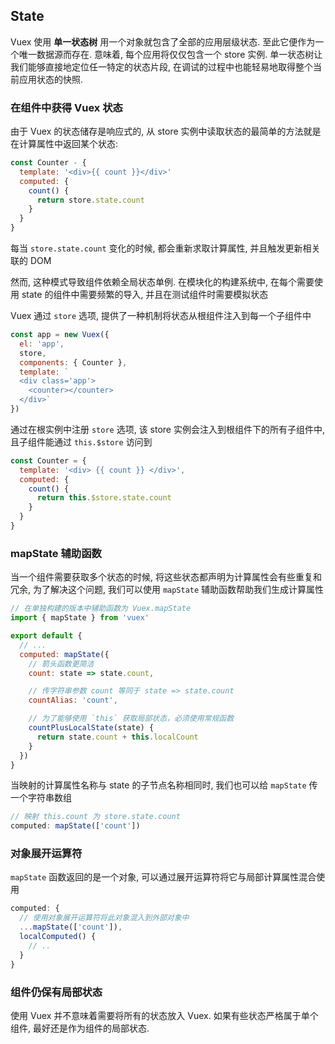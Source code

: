 ## State

Vuex 使用 **单一状态树** 用一个对象就包含了全部的应用层级状态. 至此它便作为一个唯一数据源而存在. 意味着, 每个应用将仅仅包含一个 store 实例. 单一状态树让我们能够直接地定位任一特定的状态片段, 在调试的过程中也能轻易地取得整个当前应用状态的快照.

### 在组件中获得 Vuex 状态

由于 Vuex 的状态储存是响应式的, 从 store 实例中读取状态的最简单的方法就是在计算属性中返回某个状态:

```js
const Counter - {
  template: '<div>{{ count }}</div>'
  computed: {
    count() {
      return store.state.count
    }
  }
}
```

每当 `store.state.count` 变化的时候, 都会重新求取计算属性, 并且触发更新相关联的 DOM

然而, 这种模式导致组件依赖全局状态单例. 在模块化的构建系统中, 在每个需要使用 state 的组件中需要频繁的导入, 并且在测试组件时需要模拟状态

Vuex 通过 `store` 选项, 提供了一种机制将状态从根组件注入到每一个子组件中

```js
const app = new Vuex({
  el: 'app',
  store,
  components: { Counter },
  template: `
  <div class='app'>
    <counter></counter>
  </div>`
})
```

通过在根实例中注册 `store` 选项, 该 store 实例会注入到根组件下的所有子组件中, 且子组件能通过 `this.$store` 访问到

```js
const Counter = {
  template: '<div> {{ count }} </div>',
  computed: {
    count() {
      return this.$store.state.count
    }
  }
}
```

### mapState 辅助函数

当一个组件需要获取多个状态的时候, 将这些状态都声明为计算属性会有些重复和冗余, 为了解决这个问题, 我们可以使用 `mapState` 辅助函数帮助我们生成计算属性

```js
// 在单独构建的版本中辅助函数为 Vuex.mapState
import { mapState } from 'vuex'

export default {
  // ...
  computed: mapState({
    // 箭头函数更简洁
    count: state => state.count,

    // 传字符串参数 count 等同于 state => state.count
    countAlias: 'count',

    // 为了能够使用 `this` 获取局部状态，必须使用常规函数
    countPlusLocalState(state) {
      return state.count + this.localCount
    }
  })
}
```

当映射的计算属性名称与 state 的子节点名称相同时, 我们也可以给 `mapState` 传一个字符串数组

```js
// 映射 this.count 为 store.state.count
computed: mapState(['count'])
```

### 对象展开运算符

`mapState` 函数返回的是一个对象, 可以通过展开运算符将它与局部计算属性混合使用

```js
computed: {
  // 使用对象展开运算符将此对象混入到外部对象中
  ...mapState(['count']),
  localComputed() {
    // ..
  }
}
```

### 组件仍保有局部状态

使用 Vuex 并不意味着需要将所有的状态放入 Vuex. 如果有些状态严格属于单个组件, 最好还是作为组件的局部状态.
